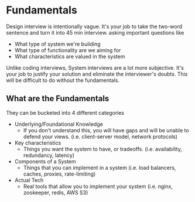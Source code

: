 # Fundamentals

Design interview is intentionally vague. It's your job to take the two-word sentence and turn it into 45 min interview. asking important questions like
- What type of system we're building
- What type of functionality are we aiming for
- What characteristics are valued in the system

Unlike coding interviews, System interviews are a lot more subjective. It's your job to justify your solution and eliminate the interviewer's doubts. This will be difficult to do without the fundamentals.

## What are the Fundamentals
They can be bucketed into 4 different categories
 - Underlying/Foundational Knowledge
   - If you don't understand this, you will have gaps and will be unable to defend your views. (i.e. client-server model, network protocols)
 - Key characteristics
   - Things you want the system to have, or tradeoffs. (i.e. availability, redundancy, latency)
 - Components of a System
   - Things that you can implement in a system (i.e. load balancers, caches, proxies, rate-limiting)
 - Actual Tech
   - Real tools that allow you to implement your system (i.e. nginx, zookeeper, redis, AWS S3)
